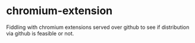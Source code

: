 chromium-extension
==================

Fiddling with chromium extensions served over github to see if distribution via github is feasible or not.
